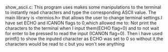 show_ascii.c:
This program uses makes some manipulations to the terminal to instantly read characters and type the corresponding ASCII value.
The main library is <termios.h> that allows the user to change terminal settings.I have set ECHO and ICANON flags to 0,which allowed me to:
Not print the characters to the terminal when I input them(ECHO flag=0) and to not wait for enter to be pressed to read the input (ICANON flag=0).
Then i have used printf() to show the inputed character as ECHO was set to 0 so without it,the characters would be read to c but you won't see anything
